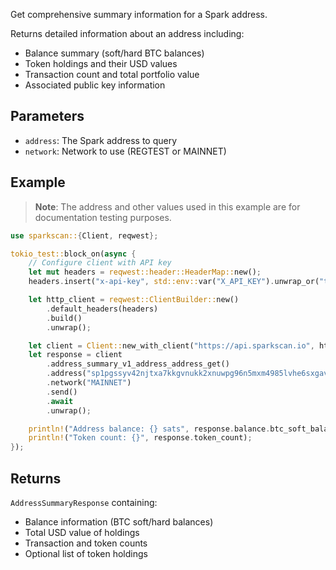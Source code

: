 Get comprehensive summary information for a Spark address.

Returns detailed information about an address including:
- Balance summary (soft/hard BTC balances)
- Token holdings and their USD values
- Transaction count and total portfolio value
- Associated public key information

## Parameters

- `address`: The Spark address to query
- `network`: Network to use (REGTEST or MAINNET)

## Example

> **Note**: The address and other values used in this example are for documentation testing purposes.

```rust
use sparkscan::{Client, reqwest};

tokio_test::block_on(async {
    // Configure client with API key
    let mut headers = reqwest::header::HeaderMap::new();
    headers.insert("x-api-key", std::env::var("X_API_KEY").unwrap_or("test".to_string()).parse().unwrap());

    let http_client = reqwest::ClientBuilder::new()
        .default_headers(headers)
        .build()
        .unwrap();

    let client = Client::new_with_client("https://api.sparkscan.io", http_client);
    let response = client
        .address_summary_v1_address_address_get()
        .address("sp1pgssyv42njtxa7kkgvnukk2xnuwpg96n5mxm4985lvhe6sxgavl902js39la8k")
        .network("MAINNET")
        .send()
        .await
        .unwrap();

    println!("Address balance: {} sats", response.balance.btc_soft_balance_sats);
    println!("Token count: {}", response.token_count);
});
```

## Returns

`AddressSummaryResponse` containing:
- Balance information (BTC soft/hard balances)
- Total USD value of holdings
- Transaction and token counts
- Optional list of token holdings
